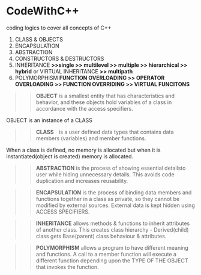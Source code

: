# CodeWithC++
coding logics to cover all concepts of C++
1. CLASS & OBJECTS
2. ENCAPSULATION 
3. ABSTRACTION 
4. CONSTRUCTORS & DESTRUCTORS
5. INHERITANCE __>>single >> multilevel >> multiple >> hierarchical >> hybrid__ or VIRTUAL INHERITANCE __>> multipath__
6. POLYMORPHISM __FUNCTION OVERLOADING >> OPERATOR OVERLOADING >> FUNCTION OVERRIDING >> VIRTUAL FUNCITONS__
>>__OBJECT__ is a smallest entity that has characteristics and behavior, and these objects hold variables of a class in accordance with the access specifiers. ​

OBJECT is an instance of a CLASS
>>__CLASS__ is a user defined data types that contains data members (variables) and member functions. ​

When a class is defined, no memory is allocated but when it is instantiated(object is created) memory is allocated.​
>>__ABSTRACTION__ is the process of showing essential detailsto user while hiding unnecessary details. This avoids code duplication and increases reusability.

>>__ENCAPSULATION__ is the process of binding data members and functions together in a class as private, so they cannot be modified by external sources. External data is kept hidden using ACCESS SPECIFIERS.

>>__INHERITANCE__ allows methods & functions to inherit attributes of another class. This creates class hierarchy - Derived(child) class gets Base(parent) class behaviour & attributes.

>>__POLYMORPHISM__ allows a program to have different meaning and functions. A call to a member function will execute a different function depending upon the TYPE OF THE OBJECT that invokes the function.
